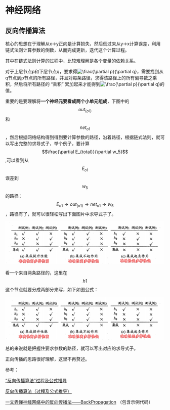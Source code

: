 # 神经网络

## 反向传播算法

核心的思想在于理解从x-&gt;y正向是计算损失，然后倒过来从y-&gt;x计算误差，利用链式法则计算参数的倒数，从而完成更新，迭代这个计算过程。

其中在链式法则计算的过程中，比较难理解是各个变量的依赖关系。

 对于上层节点p和下层节点q，要求得![\frac{\partial p}{\partial q}](http://zhihu.com/equation?tex=%5Cfrac%7B%5Cpartial+p%7D%7B%5Cpartial+q%7D)，需要找到从q节点到p节点的所有路径，并且对每条路径，求得该路径上的所有偏导数之乘积，然后将所有路径的 “乘积” 累加起来才能得到![\frac{\partial p}{\partial q}](http://zhihu.com/equation?tex=%5Cfrac%7B%5Cpartial+p%7D%7B%5Cpartial+q%7D)的值。

重要的是要理解将**一个神经元要看成两个小单元组成**，下图中的$$out_(o1)$$和$$net_{o1}$$，然后根据网络结构得到得到要计算参数的路径，沿着路径，根据链式法则，就可以写出完整的求导式子，举个例子，要计算$$\frac{\partial E_{total}}{\partial w_5}$$,可以看到从$$E_{o1}$$误差到$$w_5$$的路径：$$E_{o1}\rightarrow out_(o1)\rightarrow net_{o1} \rightarrow w_5$$，路径有了，就可以很轻松写出下面图片中求导式子了。

![](../.gitbook/assets/image%20%285%29.png)

看一个来自两条路径的，这里在$$h1$$这个节点就要分成两部分来写，如下如图公式：



![](../.gitbook/assets/image%20%287%29.png)

总的来说就是把握住要求参数的路径，就可以写出对应的求导式子。

正向传播的思路很好理解，这里不再赘述。

参考：

[“反向传播算法”过程及公式推导](https://blog.csdn.net/ft_sunshine/article/details/90221691)

[反向传播算法（过程及公式推导）](https://www.cnblogs.com/wlzy/p/7751297.html)

[一文弄懂神经网络中的反向传播法——BackPropagation](https://www.cnblogs.com/charlotte77/p/5629865.html)  （包含示例代码）


